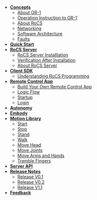 <style>
  .sidebar-item {
    padding: 5px;
    margin-bottom: 5px;
    text-decoration: none;
    color: #000;
  }
  .active {
    background-color: #8fc8e8;
    color: #000;
  }
</style>

- [**Concepts**](concepts/overview.md)
    - [About GR-1](concepts/about_gr1/readme.md)
    - [Operation Instruction to GR-1](concepts/operation/operationinstruction.md)
    - [About RoCS](concepts/about_rocs/aboutrocs.md)
    - [Networking](concepts/network/networking.md)
    - [Software Architecture](concepts/software_architecture/softwarearchitecture.md)
    - [Faults](concepts/faults/faults.md)
- [**Quick Start**](quick_start/quickstart.md)
- [**RoCS Server**](rocs_server/rocsserveroverview.md)
    - [RoCS Server Installlation](rocs_server/installation/rocsserverinstall.md)
    - [Verification After Installation](rocs_server/verification/checkServiceStatus.md)
    - [About RoCS Server](rocs_server/about/about_rocs_server.md)
- [**Client SDK**](client_sdk/sdkoverview.md)
    - [Understanding RoCS Programming](client_sdk/understanding/understanding_gr1_programming.md)
- [**Remote Control App**](demo_app/remoteControlAPPOverview.md)
    - [Build Your Own Remote Control App](demo_app/remotecontrolappprojectsetup.md)
    - [Logic Flow](demo_app/logicFlow.md)
    - [Startup](image/startUp.md)
    - [Login](demo_app/login.md)
- [**Autonomy**](autonomy/autonomy.md)
- [**Embody**](embody/embody.md)
- [**Motion Library**](motion_library/motionlibrary.md)
    - [Start](motion_library/start.md)
    - [Stop](motion_library/stop.md)
    - [Stand](motion_library/stand.md)
    - [Walk](motion_library/walk.md)
    - [Move Head](motion_library/movehead.md)
    - [Move Joints](motion_library/movejoint.md)
    - [Move Arms and Hands](motion_library/movearmsandhands.md)
    - [Tremble Fingers](motion_library/tremblefingers.md)
- [**Server API**](server_api/rocsserverapi.md)
- [**Release Notes**](release/overview.md)
    - [Release V0.1](release/v0.1.md)
    - [Release V0.2](release/v0.2.md)
    - [Release V1.1](release/v1.1.md)
- [**Feedback**](feedback/feedback.md)
